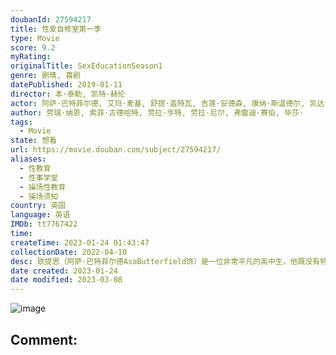 ```yaml
---
doubanId: 27594217
title: 性爱自修室第一季
type: Movie
score: 9.2
myRating: 
originalTitle: SexEducationSeason1
genre: 剧情, 喜剧
datePublished: 2019-01-11
director: 本·泰勒, 凯特·赫伦
actor: 阿萨·巴特菲尔德, 艾玛·麦基, 舒提·盖特瓦, 吉莲·安德森, 康纳·斯温德尔, 凯达·威廉姆斯特灵, 埃利斯戴尔·皮特里, 艾米·卢·伍德, 米卡埃尔·佩斯布兰特, 米米·基恩, 钱尼尔·库勒, 亚历山大·韦斯特伍德, 塔尼娅·雷诺兹, 凯瑞斯·沃肯斯, 帕特里夏·艾莉森, 西蒙娜·阿什利, 吉姆·霍威克, 爱德华·布卢梅尔, 克里斯·詹克斯, 拉卡·塔克雷尔, 道比·欧帕瑞, 麦克斯·布斯特, 卡迪姆·拉姆齐, 汉娜·沃丁厄姆, 詹姆斯·鲍弗, 萨曼莎·斯毕洛, 莉莉·纽马克, 强尼·艾米斯, 奥利维亚·格兰特, 爱丽丝·休金, 丹尼尔·英格斯, 多米尼克·阿普尔怀特, 安贾纳·瓦桑, 丹尼尔·阿德博伊加, 费米·依鲁福祖, 提什·库马尔, 罗瑞·帕尔弗里, 麦莉·托马斯, 亚当·扬, 汤姆·麦克莱, 露·科菲尔德, 弗朗西斯·约翰逊, 汤姆·科利, 多琳·布莱克斯托克, 英迪娅·阿玛特菲奥
author: 劳瑞·纳恩, 索菲·古德哈特, 劳拉·亨特, 劳拉·尼尔, 弗雷迪·赛伯, 毕莎·
tags:
  - Movie
state: 想看
url: https://movie.douban.com/subject/27594217/
aliases:
  - 性教育
  - 性事学堂
  - 操场性教育
  - 操场须知
country: 英国
language: 英语
IMDb: tt7767422
time: 
createTime: 2023-01-24 01:43:47
collectionDate: 2022-04-10
desc: 欧提思（阿萨·巴特菲尔德AsaButterfield饰）是一位非常平凡的高中生，他既没有特别聪明，也没有特别英俊，要说他和同龄人唯一的不同，那就是他拥有一位研究性心理学的母亲简（吉莲·安德森G...
date created: 2023-01-24
date modified: 2023-03-08
---
```


![image](p2569324883.jpg)

Comment:
---
